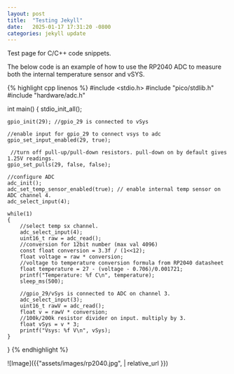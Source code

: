 ```yaml
---
layout: post
title:  "Testing Jekyll"
date:   2025-01-17 17:31:20 -0800
categories: jekyll update
---
```


Test page for C/C++ code snippets.

The below code is an example of how to use the RP2040 ADC to measure both the internal temperature sensor and vSYS.

{% highlight cpp linenos  %}
#include <stdio.h>
#include "pico/stdlib.h"
#include "hardware/adc.h"

int main()
{
    stdio_init_all();

    gpio_init(29); //gpio_29 is connected to vSys

    //enable input for gpio_29 to connect vsys to adc
    gpio_set_input_enabled(29, true); 

     //turn off pull-up/pull-down resistors. pull-down on by default gives 1.25V readings.
    gpio_set_pulls(29, false, false);

    //configure ADC
    adc_init();
    adc_set_temp_sensor_enabled(true); // enable internal temp sensor on ADC channel 4. 
    adc_select_input(4);

    while(1)
    {
        //select temp sx channel.
        adc_select_input(4); 
        uint16_t raw = adc_read();
        //conversion for 12bit number (max val 4096)
        const float conversion = 3.3f / (1<<12); 
        float voltage = raw * conversion; 
        //voltage to temperature conversion formula from RP2040 datasheet
        float temperature = 27 - (voltage - 0.706)/0.001721; 
        printf("Temperature: %f C\n", temperature);
        sleep_ms(500);

        //gpio_29/vSys is connected to ADC on channel 3.
        adc_select_input(3); 
        uint16_t rawV = adc_read();
        float v = rawV * conversion; 
        //100k/200k resistor divider on input. multiply by 3.
        float vSys = v * 3; 
        printf("Vsys: %f V\n", vSys);
    }
}
{% endhighlight %}

![Image]({{"assets/images/rp2040.jpg",  | relative_url }})